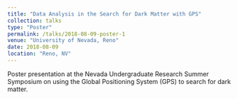 ```yaml
---
title: "Data Analysis in the Search for Dark Matter with GPS"
collection: talks
type: "Poster"
permalink: /talks/2018-08-09-poster-1
venue: "University of Nevada, Reno"
date: 2018-08-09
location: "Reno, NV"
---
```


Poster presentation at the Nevada Undergraduate Research Summer Symposium on using the Global Positioning System (GPS) to search for dark matter.

